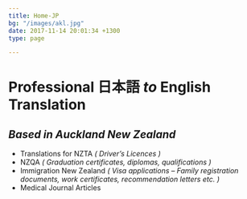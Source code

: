 ```yaml
---
title: Home-JP
bg: "/images/akl.jpg"
date: 2017-11-14 20:01:34 +1300
type: page

---
```

# Professional 日本語 *to* English Translation
## *Based in Auckland New Zealand*
* Translations for NZTA *( Driver’s Licences )*
* NZQA *( Graduation certificates, diplomas, qualifications )*
* Immigration New Zealand *( Visa applications – Family registration documents, work certificates, recommendation letters etc. )*
* Medical Journal Articles